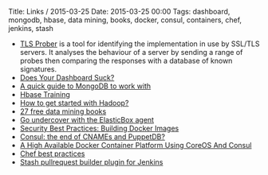 Title: Links / 2015-03-25
Date: 2015-03-25 00:00
Tags: dashboard, mongodb, hbase, data mining, books, docker, consul, containers, chef, jenkins, stash

- [TLS Prober](http://n0where.net/identifying-tls-implementation/) is a tool for identifying the implementation in use by SSL/TLS servers. It analyses the behaviour of a server by sending a range of probes then comparing the responses with a database of known signatures.
- [Does Your Dashboard Suck?](http://daily.captaindash.com/does-your-dashboard-suck/)
- [A quick guide to MongoDB to work with](http://www.phloxblog.in/quick-guide-mongodb-work/)
- [Hbase Training](https://intellipaat.com/hbase-training/)
- [How to get started with Hadoop?](https://intellipaat.com/blog/how-to-start-hadoop/)
- [27 free data mining books](http://www.analyticbridge.com/forum/topics/27-free-data-mining-books?groupUrl=books)
- [Go undercover with the ElasticBox agent](https://elasticbox.com/blog/improved-elasticbox-agent/)
- [Security Best Practices: Building Docker Images](http://linux-audit.com/security-best-practices-for-building-docker-images/)
- [Consul: the end of CNAMEs and PuppetDB?](http://blog.bennycornelissen.nl/consul-the-end-of-the-cname/)
- [A High Available Docker Container Platform Using CoreOS And Consul](http://blog.xebia.com/2015/03/24/a-high-available-docker-container-platform-using-coreos-and-consul/)
- [Chef best practices](http://devops.com/blogs/chef-best-practices/)
- [Stash pullrequest builder plugin for Jenkins](https://wiki.jenkins-ci.org/display/JENKINS/Stash+pullrequest+builder+plugin)


